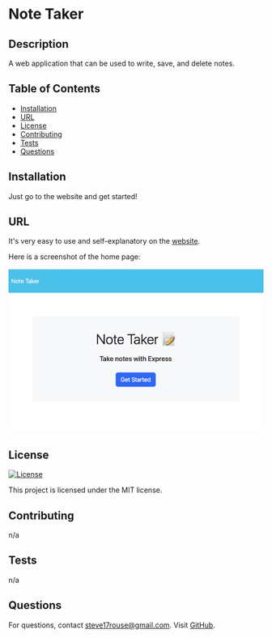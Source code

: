 
# Note Taker

## Description
A web application that can be used to write, save, and delete notes.

## Table of Contents
- [Installation](#installation)
- [URL](#url)
- [License](#license)
- [Contributing](#contributing)
- [Tests](#tests)
- [Questions](#questions)

## Installation
Just go to the website and get started! 


##  URL
It's very easy to use and self-explanatory on the [website](https://shielded-ocean-83265-9363e8fa431d.herokuapp.com).   

Here is a screenshot of the home page:  

![Note Taker home page](image.png)

## License
[![License](https://img.shields.io/badge/License-MIT-blue.svg)](LICENSE)

This project is licensed under the MIT license.

## Contributing
n/a

## Tests
n/a

## Questions
For questions, contact steve17rouse@gmail.com. Visit [GitHub](https://github.com/stever001).